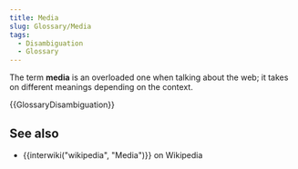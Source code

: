 ```yaml
---
title: Media
slug: Glossary/Media
tags:
  - Disambiguation
  - Glossary
---
```

The term **media** is an overloaded one when talking about the web; it takes on different meanings depending on the context.

{{GlossaryDisambiguation}}

## See also

- {{interwiki("wikipedia", "Media")}} on Wikipedia
